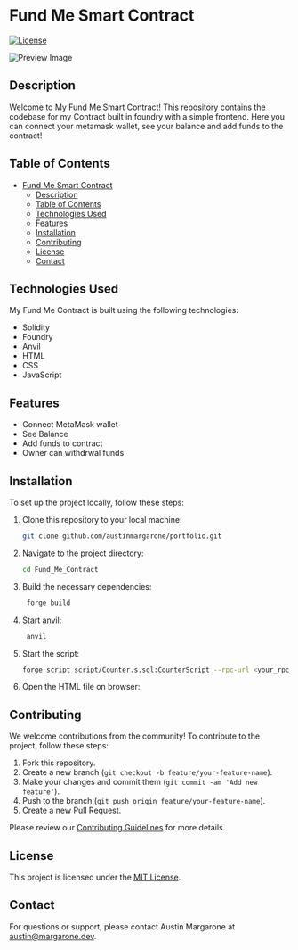 # Fund Me Smart Contract

[![License](https://img.shields.io/badge/license-MIT-blue.svg)](LICENSE)

![Preview Image](devpreview.png)


## Description

Welcome to My Fund Me Smart Contract! This repository contains the codebase for my Contract built in foundry with a simple frontend. Here you can connect your metamask wallet, see your balance and add funds to the contract!

## Table of Contents

- [Fund Me Smart Contract](#fund-me-smart-contract)
  - [Description](#description)
  - [Table of Contents](#table-of-contents)
  - [Technologies Used](#technologies-used)
  - [Features](#features)
  - [Installation](#installation)
  - [Contributing](#contributing)
  - [License](#license)
  - [Contact](#contact)


## Technologies Used

My Fund Me Contract is built using the following technologies:

- Solidity
- Foundry
- Anvil
- HTML
- CSS
- JavaScript

## Features

- Connect MetaMask wallet
- See Balance
- Add funds to contract
- Owner can withdrwal funds

## Installation

To set up the project locally, follow these steps:

1. Clone this repository to your local machine:

   ```bash
   git clone github.com/austinmargarone/portfolio.git
   ```
2. Navigate to the project directory:

   ```bash
   cd Fund_Me_Contract
   ```

3. Build the necessary dependencies:

   ```bash
    forge build
   ```

4. Start anvil:

   ```bash
    anvil
   ```

4. Start the script:

    ```bash
    forge script script/Counter.s.sol:CounterScript --rpc-url <your_rpc_url> --private-key <your_private_key>
   ```

5. Open the HTML file on browser:


## Contributing

We welcome contributions from the community! To contribute to the project, follow these steps:

1. Fork this repository.
2. Create a new branch (`git checkout -b feature/your-feature-name`).
3. Make your changes and commit them (`git commit -am 'Add new feature'`).
4. Push to the branch (`git push origin feature/your-feature-name`).
5. Create a new Pull Request.

Please review our [Contributing Guidelines](CONTRIBUTING.md) for more details.

## License

This project is licensed under the [MIT License](LICENSE).


## Contact

For questions or support, please contact Austin Margarone at austin@margarone.dev.